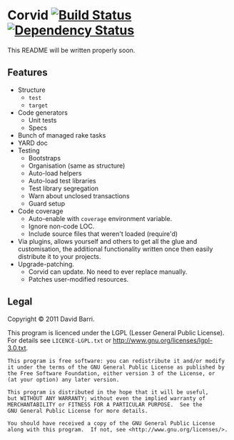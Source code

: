 # Corvid [![Build Status](https://secure.travis-ci.org/japgolly/corvid.png?branch=master)](http://travis-ci.org/japgolly/corvid) [![Dependency Status](https://gemnasium.com/japgolly/corvid.png)](https://gemnasium.com/japgolly/corvid)

This README will be written properly soon.

Features
--------
*	Structure
	* `test`
	* `target`
*	Code generators
	* Unit tests
	* Specs
*	Bunch of managed rake tasks
*	YARD doc
*	Testing
	* Bootstraps
	* Organisation (same as structure)
	* Auto-load helpers
	* Auto-load test libraries
	* Test library segregation
	* Warn about unclosed transactions
	* Guard setup
*	Code coverage
	* Auto-enable with `coverage` environment variable.
	* Ignore non-code LOC.
	* Include source files that weren't loaded (require'd)
*   Via plugins, allows yourself and others to get all the glue and customisation, the additional functionality written
    once then easily distribute it to your projects.
*   Upgrade-patching.
    * Corvid can update. No need to ever replace manually.
    * Patches user-modified resources.

Legal
-----

Copyright &copy; 2011 David Barri.

This program is licenced under the LGPL (Lesser General Public License).
For details see `LICENCE-LGPL.txt` or <http://www.gnu.org/licenses/lgpl-3.0.txt>.


    This program is free software: you can redistribute it and/or modify
    it under the terms of the GNU General Public License as published by
    the Free Software Foundation, either version 3 of the License, or
    (at your option) any later version.

    This program is distributed in the hope that it will be useful,
    but WITHOUT ANY WARRANTY; without even the implied warranty of
    MERCHANTABILITY or FITNESS FOR A PARTICULAR PURPOSE.  See the
    GNU General Public License for more details.

    You should have received a copy of the GNU General Public License
    along with this program.  If not, see <http://www.gnu.org/licenses/>.


